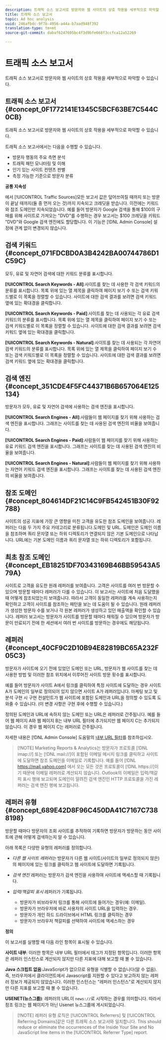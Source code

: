 ```yaml
---
description: 트래픽 소스 보고서로 방문자와 웹 사이트의 상호 작용을 세부적으로 파악할 수 있습니다.
title: 트래픽 소스 보고서
topic: Ad hoc analysis
uuid: 246afbdc-9f7b-4956-a44a-b7aad948f392
translation-type: tm+mt
source-git-commit: dabaf6247695bc4f3d9bfe668f3ccfca12a52269

---
```



# 트래픽 소스 보고서

트래픽 소스 보고서로 방문자와 웹 사이트의 상호 작용을 세부적으로 파악할 수 있습니다.

## 트래픽 소스 보고서 {#concept_0F1772141E1345C5BCF63BE7C544C0CB}

트래픽 소스 보고서로 방문자와 웹 사이트의 상호 작용을 세부적으로 파악할 수 있습니다.

트래픽 소스 보고서에서는 다음을 수행할 수 있습니다.

* 방문자 행동의 주요 측면 분석
* 트래픽 패턴 모니터링 및 이해
* 인기 있는 사이트 컨텐츠 판별
* 측정 가능한 기준으로 방문자 분류

**공통 지속성**

에서 [!UICONTROL Traffic Sources]모든 보고서 값은 덮어쓰여질 때까지 또는 방문이 끝날 때까지(둘 중 먼저 오는 것)까지 지속되고 크레딧을 받습니다. 이전에는 키워드와 참조 도메인만 지속되었습니다. 예를 들어 방문자가 Google 검색을 통해 $100의 구매를 위해 사이트로 가져오는 &quot;DVD&quot;를 수행하는 경우 보고서는 $100 크레딧을 키워드 &quot;DVD&quot;와 Google 검색 엔진에도 할당합니다. 이 기능은 [!DNL Admin Console] 설정에 관계 없이 변경되지 않습니다.

## 검색 키워드 {#concept_071FDCBD0A3B4242BA00744786D1C59C}

모두, 유료 및 자연어 검색에 대한 키워드 분류를 표시합니다.

<!-- 

c_reports_search_keyword.xml

 -->

**[!UICONTROL Search Keywords - All]**:사이트를 찾는 데 사용한 각 검색 키워드의 분류를 표시합니다. 목록 위에 있는 열 제목을 클릭하여 페이지 보기 수 또는 검색 키워드별로 이 목록을 정렬할 수 있습니다. 사이트에 대한 검색 결과를 보려면 검색 키워드 옆에 있는 확대경을 클릭합니다.

**[!UICONTROL Search Keywords - Paid]**:사이트를 찾는 데 사용되는 각 유료 검색 키워드의 분류를 표시합니다. 목록 위에 있는 열 제목을 클릭하여 페이지 보기 수 또는 검색 키워드별로 이 목록을 정렬할 수 있습니다. 사이트에 대한 검색 결과를 보려면 검색 키워드 옆에 있는 확대경을 클릭합니다.

**[!UICONTROL Search Keywords - Natural]**:사이트를 찾는 데 사용되는 각 자연어 검색 키워드의 분류를 표시합니다. 목록 위에 있는 열 제목을 클릭하여 페이지 보기 수 또는 검색 키워드별로 이 목록을 정렬할 수 있습니다. 사이트에 대한 검색 결과를 보려면 검색 키워드 옆에 있는 확대경을 클릭합니다.

## 검색 엔진 {#concept_351CDE4F5FC44371B6B657064E125134}

방문자가 모두, 유료 및 자연어 검색에 사용하는 검색 엔진을 표시합니다.

<!-- 

c_reports_search_engines.xml

 -->

**[!UICONTROL Search Engines - All]**:사람들이 웹 페이지를 찾기 위해 사용하는 검색 엔진을 표시합니다. 그래프는 사이트를 찾는 데 사용된 검색 엔진의 비율을 보여줍니다.

**[!UICONTROL Search Engines - Paid]**:사람들이 웹 페이지를 찾기 위해 사용하는 유료 키워드 검색 엔진을 표시합니다. 그래프는 사이트를 찾는 데 사용된 검색 엔진의 비율을 보여줍니다.

**[!UICONTROL Search Engines - Natural]**:사람들이 웹 페이지를 찾기 위해 사용하는 자연어 키워드 검색 엔진을 표시합니다. 그래프는 사이트를 찾는 데 사용된 검색 엔진의 비율을 보여줍니다.

## 참조 도메인 {#concept_804614DF21C14C9FB542451B30F92788}

<!-- 

c_reports_ref_domains.xml

 -->

사이트의 성공 지표에 가장 큰 영향을 미친 고객을 유도한 참조 도메인을 보여줍니다. 레퍼러는 다음 두 가지 주요 카테고리로 분류됩니다.도메인 및 URL. 도메인은 도메인 이름을 참조하며 쿼리 문자열 또는 하위 디렉토리가 연결되지 않은 기본 도메인으로 나타납니다. URL에는 기본 도메인 이름과 쿼리 문자열 또는 하위 디렉토리가 포함됩니다.

## 최초 참조 도메인 {#concept_EB18251DF70343169B46BB59543A579A}

<!-- 

c_reports_original_ref_domains.xml

 -->

사이트로 고객을 유도한 원래 레퍼러를 보여줍니다. 고객은 사이트를 여러 번 방문할 수 있으며 방문할 때마다 레퍼러가 다를 수 있습니다. 이 보고서는 사이트에 처음 도달했을 때 어떻게 참조되었는지 보여줍니다. 따라서 고객이 동일한 레퍼러를 계속 사용하는지 확인하고 고객이 사이트를 참조하는 패턴을 보는 데 도움이 될 수 있습니다. 원래 레퍼러가 생성한 방문자 수를 보거나 각 원본 레퍼러가 생성하고 있던 매출액을 확인할 수 있습니다. 레퍼러 보고서는 방문자가 사이트를 방문할 때마다 채워질 수 있으며 방문자가 방문이 만료되기 전에 한 세션에서 여러 번 사이트를 방문하는 경우에도 해당됩니다.

## 레퍼러 {#concept_40CF9C2D10B94E82819BC65A232F05C3}

방문자가 사이트에 오기 전에 있었던 도메인 또는 URL, 방문자가 웹 사이트를 찾는 데 사용한 방법 및 이러한 참조 위치에서 이루어진 사이트 방문 횟수를 표시합니다.

<!-- 

c_reports_referrers.xml

 -->

예를 들어 방문자가 사이트 A에서 링크를 클릭하여 특정 사이트에 도달하는 경우 사이트 A가 도메인의 일부로 정의되어 있지 않으면 사이트 A가 레퍼러입니다. 마케팅 보고 및 분석 구현 시 구현 컨설턴트가 웹 사이트에 포함된 도메인과 URL을 정의할 수 있도록 도와줄 수 있습니다. (이 변경 사항은 구현 후에 수행할 수 있습니다.)

정의된 도메인과 URL에 속하지 않는 도메인 또는 URL은 레퍼러로 간주됩니다. 예를 들어 웹 페이지 A와 웹 페이지 B는 내부 URL 필터에 추가되지만 웹 페이지 C는 추가되지 않습니다. 이 경우 웹 페이지 C는 레퍼러로 간주됩니다.

자세한 내용은 [!DNL Admin Console] 도움말의 [내부 URL 필터](https://marketing.adobe.com/resources/help/ko_KR/reference/internal_URL_filter_admin.html)를 참조하십시오.

>[!NOTE] Marketing Reports &amp; Analytics는 방문자가 프로토콜 [!DNL imap://] 또는 [!DNL mail://]이 포함된 이메일 메시지 링크를 클릭하고 사이트에 도달하면 참조 도메인을 이메일로 기록합니다. 예를 들어 [!DNL https://mail.yahoo.com] 에서 오는 모든 것은 프로토콜이 [!DNL https://]이기 때문에 이메일 레퍼러로 계산되지 않습니다. Outlook의 이메일은 입력/책갈피 표시 행에 보고되며 도메인이 알려진 검색 엔진인 HTTP 프로토콜을 가진 레퍼러는 검색 엔진 행에 보고됩니다.

## 레퍼러 유형 {#concept_689E42D8F96C450DA41C7167C7388198}

방문할 때마다 방문자의 조회 사이트를 추적하여 기록하면 방문자가 방문하는 동안 사이트에 관해 어떻게 검색하는지 알 수 있습니다.

<!-- 

c_reports_ref_types.xml

 -->

아래 목록은 다양한 유형의 레퍼러를 정의합니다.

* *다른 웹 사이트 레퍼러는* 방문자가 다른 웹 사이트(사이트의 일부로 정의되지 않은)의 페이지에 있는 링크를 클릭하고 웹 사이트에 도달하면 기록됩니다.
* *검색 엔진* 레퍼러는 방문자가 검색 엔진을 사용하여 사이트에 액세스할 때 기록됩니다.
* *입력/책갈피 표시* 레퍼러가 기록됩니다.

   * 방문자가 비브라우저 링크를 통해 사이트에 들어가는 경우(예: 이메일).
   * 방문자가 브라우저에 바로 사용자의 사이트 URL을 입력하는 경우.
   * 방문자가 개인 하드 드라이브에서 HTML 링크를 클릭하는 경우
   * 방문자가 브라우저 책갈피를 선택하여 사이트에 액세스하는 경우

**정의**

이 보고서를 실행할 때 다음 라인 항목이 표시될 수 있습니다.

**사이트 내부**: 이러한 항목은 내부 URL 필터에서 태그가 지정된 항목입니다. 이러한 항목은 레퍼러 인스턴스로 계산되지 않지만 다른 지표에 대해 보고할 때 볼 수 있습니다.

**Java 스크립트 없음**:JavaScript가 없으므로 유형을 식별할 수 없습니다(알 수 없음). 즉, 브라우저에서 클라이언트에서 Javascript를 지원할 수 있다고 보고하지 않는 레퍼러 정보가 제공되지 않았습니다. 이러한 인스턴스는 &quot;레퍼러 인스턴스&quot;로 계산되지 않지만 다른 지표를 보고할 때 볼 수 있습니다.

**USENET(뉴스그룹)**: 레퍼러의 URL이 `news://`로 시작하는 경우를 의미합니다. 따라서 참조 링크는 웹 페이지가 아닌 Usenet 뉴스그룹에 게시되었습니다.

>[!NOTE] 레퍼러 유형 로직은 [!UICONTROL Referrers] 및 [!UICONTROL Referring Domains]같은 다른 트래픽 소스 보고서와 일치합니다. This should reduce or eliminate the occurrences of the Inside Your Site and No JavaScript line items in the [!UICONTROL Referrer Type] report.

